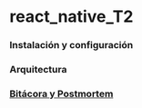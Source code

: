 # react_native_T2

### Instalación y configuración

### Arquitectura

### [Bitácora y Postmortem](https://edjeordjian.github.io/bitacora/)
